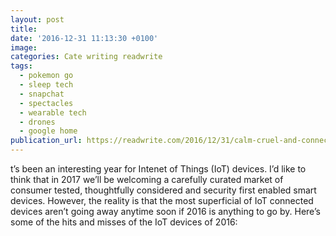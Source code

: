 ```yaml
---
layout: post
title:
date: '2016-12-31 11:13:30 +0100'
image: 
categories: Cate writing readwrite
tags:
  - pokemon go
  - sleep tech
  - snapchat
  - spectacles
  - wearable tech
  - drones
  - google home
publication_url: https://readwrite.com/2016/12/31/calm-cruel-and-connected-2017s-best-and-worst-of-iot-dl1/
---
```

t’s been an interesting year for Intenet of Things (IoT) devices. I’d like to think that in 2017 we’ll be welcoming a carefully curated market of consumer tested, thoughtfully considered and security first enabled smart devices. However, the reality is that the most superficial of IoT connected devices aren’t going away anytime soon if 2016 is anything to go by. Here’s some of the hits and misses of the IoT devices of 2016:
